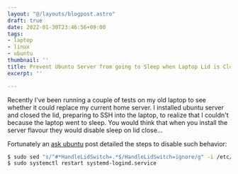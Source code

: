 ```yaml
---
layout: "@/layouts/blogpost.astro"
draft: true
date: 2022-01-30T23:46:56+09:00
tags:
- laptop
- linux
- ubuntu
thumbnail: ''
title: Prevent Ubuntu Server from going to Sleep when Laptop Lid is Closed
excerpt: ''

---
```

Recently I've been running a couple of tests on my old laptop to see  whether it could replace my current home server. I installed ubuntu  server and closed the lid, preparing to SSH into the laptop, to realize  that I couldn't because the laptop went to sleep. You would think that  when you install the server flavour they would disable sleep on lid  close...

Fortunately an [ask ubuntu](https://askubuntu.com/questions/741271/disable-sleep-on-laptop-lid-close-in-tty1) post detailed the steps to disable such behavior:

```bash
$ sudo sed "s/^#*HandleLidSwitch=.*$/HandleLidSwitch=ignore/g" -i /etc/systemd/logind.conf
$ sudo systemctl restart systemd-logind.service
```